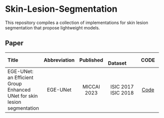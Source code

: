 # Skin-Lesion-Segmentation
This repository compiles a collection of implementations for skin lesion segmentation that propose lightweight models.



## Paper
| Title| Abbreviation| Published | &emsp;&emsp;Dataset&emsp;&emsp;| CODE | PDF             |
| :---------| :------------------------------:| :----------------------: | :-------------------------------------------------------------------------:| :--------------------: |  :--------------- |
|EGE-UNet: an Efficient Group Enhanced UNet for skin lesion segmentation|EGE-UNet|MICCAI 2023|ISIC 2017<br>ISIC 2018|[Code](https://github.com/JCruan519/EGE-UNet)|[Paper](https://arxiv.org/pdf/2307.08473)|
